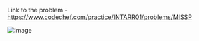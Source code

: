 Link to the problem - https://www.codechef.com/practice/INTARR01/problems/MISSP



![image](https://github.com/Haleshot/Competitive-Programming/assets/57552973/d836903d-e9ac-46a4-9efd-a9b256187780)
